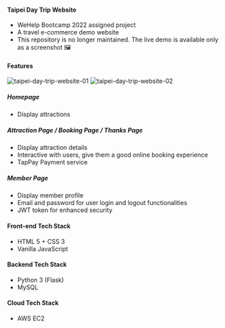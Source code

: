 #### Taipei Day Trip Website
- WeHelp Bootcamp 2022 assigned project
- A travel e-commerce demo website
- This repository is no longer maintained. The live demo is available only as a screenshot 🖼

#### Features
![taipei-day-trip-website-01](https://github.com/yuki16bit/taipei-day-trip-website/assets/45845170/eefe2691-3b09-4449-b151-01d158bf3e58)
![taipei-day-trip-website-02](https://github.com/yuki16bit/taipei-day-trip-website/assets/45845170/75b1e5e8-868e-4cbe-8bed-d5f96386f310)

##### Homepage
- Display attractions

##### Attraction Page / Booking Page / Thanks Page
- Display attraction details
- Interactive with users, give them a good online booking experience
- TapPay Payment service

##### Member Page
- Display member profile
- Email and password for user login and logout functionalities
- JWT token for enhanced security

#### Front-end Tech Stack
- HTML 5 + CSS 3
- Vanilla JavaScript

#### Backend Tech Stack
- Python 3 (Flask)
- MySQL

#### Cloud Tech Stack
- AWS EC2

